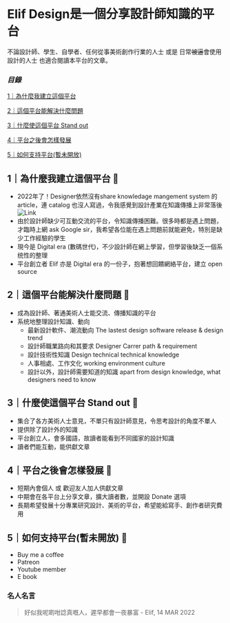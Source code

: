 # Elif Design是一個分享設計師知識的平台
不論設計師、學生、自學者、任何從事美術創作行業的人士 或是 日常~~被逼~~會使用設計的人士 也適合閱讀本平台的文章。

### *目錄*

[1｜為什麼我建立這個平台](https://github.com/elifdesign/testing-space/edit/main/README.md#1%E7%82%BA%E4%BB%80%E9%BA%BC%E6%88%91%E5%BB%BA%E7%AB%8B%E9%80%99%E5%80%8B%E5%B9%B3%E5%8F%B0-thought_balloon)

[2｜這個平台能解決什麼問題](https://github.com/elifdesign/testing-space/edit/main/README.md#2%E9%80%99%E5%80%8B%E5%B9%B3%E5%8F%B0%E8%83%BD%E8%A7%A3%E6%B1%BA%E4%BB%80%E9%BA%BC%E5%95%8F%E9%A1%8C-thought_balloon)

[3｜什麼使這個平台 Stand out](https://github.com/elifdesign/testing-space/edit/main/README.md#3%E4%BB%80%E9%BA%BC%E4%BD%BF%E9%80%99%E5%80%8B%E5%B9%B3%E5%8F%B0-stand-out-thought_balloon)

[4｜平台之後會怎樣發展](https://github.com/elifdesign/testing-space/edit/main/README.md#4%E5%B9%B3%E5%8F%B0%E4%B9%8B%E5%BE%8C%E6%9C%83%E6%80%8E%E6%A8%A3%E7%99%BC%E5%B1%95-thought_balloon)

[5｜如何支持平台(暫未開放)](https://github.com/elifdesign/testing-space/edit/main/README.md#5%E5%A6%82%E4%BD%95%E6%94%AF%E6%8C%81%E5%B9%B3%E5%8F%B0%E6%9A%AB%E6%9C%AA%E9%96%8B%E6%94%BE-thought_balloon)


## 1｜為什麼我建立這個平台 :thought_balloon:
- 2022年了！Designer依然沒有share knowledage mangement system 的 article，連 catalog 也沒人寫過，令我感覺到設計產業在知識傳播上非常落後
![Link](https://serving.photos.photobox.com/298453629c4083ec4024818101fc45dad92da7839d5ebd9398c39b67fb550af2addc5adc.jpg "Don't want design become a backward industry")
- 由於設計師缺少可互動交流的平台，令知識傳播困難。很多時都是遇上問題，才臨時上網 ask Google sir，我希望各位能在遇上問題前就能避免，特別是缺少工作經驗的學生
- 現今是 Digital era (數碼世代)，不少設計師在網上學習，但學習後缺乏一個系统性的整理
- 平台創立者 Elif 亦是 Digital era 的一份子，抱著想回饋網絡平台，建立 open source

## 2｜這個平台能解決什麼問題 :thought_balloon:
- 成為設計師、著通美術人士能交流、傳播知識的平台
- 系统地整理設計知識、動向
   - 最新設計軟件、潮流動向 The lastest design software release & design trend
   - 設計師職業路向和其要求 Designer Carrer path & requirement
   - 設計技術性知識 Design technical technical knowledge
   - 人事相處、工作文化 working environment culture
   - 設計以外，設計師需要知道的知識 
apart from design knowledge, what designers need to know
  
## 3｜什麼使這個平台 Stand out :thought_balloon:
- 集合了各方美術人士意見，不單只有設計師意見，令思考設計的角度不單人
-  提供除了設計外的知識
-  平台創立人，會多國語，故讀者能看到不同國家的設計知識
-  讀者們能互動，能供獻文章
  
## 4｜平台之後會怎樣發展 :thought_balloon:
- 短期內會個人 或 歡迎友人加人供獻文章
- 中期會在各平台上分享文章，擴大讀者數，並開設 Donate 選項
- 長期希望發展十分專業研究設計、美術的平台，希望能給寫手、創作者研究費用
  
## 5｜如何支持平台(暫未開放) :thought_balloon:
- Buy me a coffee
- Patreon
- Youtube member
- E book

### 名人名言
> 好似我呢啲咁諗真嘅人，遲早都會一夜暴富 - Elif, 14 MAR 2022
